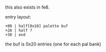 this also exists in fe8.

entry layout:

    +00 | half[0x10] palette buf
    +2A | half ?
    +30 | end

the buf is 0x20 entries (one for each pal bank)
